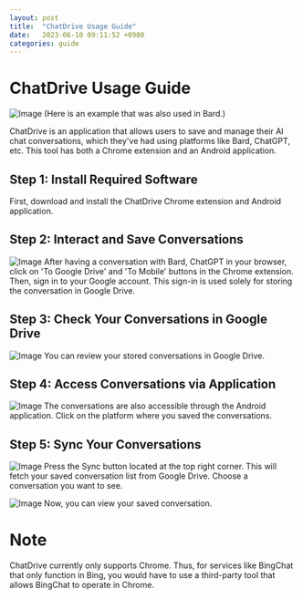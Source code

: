 ```yaml
---
layout: post
title:  "ChatDrive Usage Guide"
date:   2023-06-10 09:11:52 +0900
categories: guide
---
```


# ChatDrive Usage Guide
![Image](https://raw.githubusercontent.com/raccdevman/raccdevman.github.io/main/_posts/assets/stage7.png)
(Here is an example that was also used in Bard.)

ChatDrive is an application that allows users to save and manage their AI chat conversations, which they've had using platforms like Bard, ChatGPT, etc. This tool has both a Chrome extension and an Android application.

## Step 1: Install Required Software
First, download and install the ChatDrive Chrome extension and Android application.

## Step 2: Interact and Save Conversations
![Image](https://raw.githubusercontent.com/raccdevman/raccdevman.github.io/main/_posts/assets/stage2.png)
After having a conversation with Bard, ChatGPT in your browser, click on 'To Google Drive' and 'To Mobile' buttons in the Chrome extension. Then, sign in to your Google account. This sign-in is used solely for storing the conversation in Google Drive.

## Step 3: Check Your Conversations in Google Drive
![Image](https://raw.githubusercontent.com/raccdevman/raccdevman.github.io/main/_posts/assets/stage3.png)
You can review your stored conversations in Google Drive.

## Step 4: Access Conversations via Application
![Image](https://raw.githubusercontent.com/raccdevman/raccdevman.github.io/main/_posts/assets/stage4.png)
The conversations are also accessible through the Android application. Click on the platform where you saved the conversations.

## Step 5: Sync Your Conversations
![Image](https://raw.githubusercontent.com/raccdevman/raccdevman.github.io/main/_posts/assets/stage5.png)
Press the Sync button located at the top right corner. This will fetch your saved conversation list from Google Drive. Choose a conversation you want to see.

![Image](https://raw.githubusercontent.com/raccdevman/raccdevman.github.io/main/_posts/assets/stage6.png)
Now, you can view your saved conversation.

# Note
ChatDrive currently only supports Chrome. Thus, for services like BingChat that only function in Bing, you would have to use a third-party tool that allows BingChat to operate in Chrome.